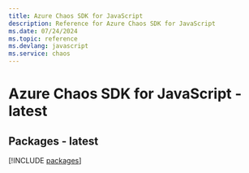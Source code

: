 ```yaml
---
title: Azure Chaos SDK for JavaScript
description: Reference for Azure Chaos SDK for JavaScript
ms.date: 07/24/2024
ms.topic: reference
ms.devlang: javascript
ms.service: chaos
---
```

# Azure Chaos SDK for JavaScript - latest
## Packages - latest
[!INCLUDE [packages](chaos-index.md)]